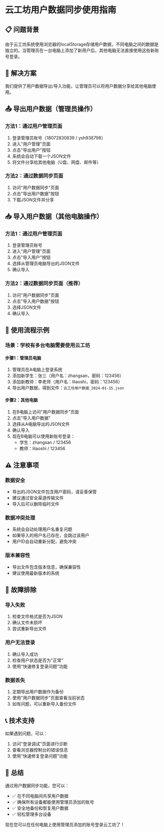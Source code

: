 # 云工坊用户数据同步使用指南

## 📋 问题背景

由于云工坊系统使用浏览器的localStorage存储用户数据，不同电脑之间的数据是独立的。当管理员在一台电脑上添加了新用户后，其他电脑无法直接使用这些新账号登录。

## 🔄 解决方案

我们提供了用户数据导出/导入功能，让管理员可以将用户数据分享给其他电脑使用。

## 📤 导出用户数据（管理员操作）

### 方法1：通过用户管理页面
1. 登录管理员账号（18072830839 / ysh938798）
2. 进入"用户管理"页面
3. 点击"导出用户"按钮
4. 系统会自动下载一个JSON文件
5. 将文件分享给其他电脑（U盘、网盘、邮件等）

### 方法2：通过数据同步页面
1. 访问"用户数据同步"页面
2. 点击"导出用户数据"按钮
3. 下载JSON文件并分享

## 📥 导入用户数据（其他电脑操作）

### 方法1：通过用户管理页面
1. 登录管理员账号
2. 进入"用户管理"页面
3. 点击"导入用户"按钮
4. 选择从管理员电脑导出的JSON文件
5. 确认导入

### 方法2：通过数据同步页面（推荐）
1. 访问"用户数据同步"页面
2. 点击"导入用户数据"按钮
3. 选择JSON文件
4. 确认导入

## 🎯 使用流程示例

### 场景：学校有多台电脑需要使用云工坊

#### 步骤1：管理员电脑
1. 管理员在A电脑上登录系统
2. 添加新学生：张三（用户名：zhangsan，密码：123456）
3. 添加新教师：李老师（用户名：lilaoshi，密码：123456）
4. 导出用户数据，得到文件：`云工坊用户数据_2024-01-15.json`

#### 步骤2：其他电脑
1. 在B电脑上访问"用户数据同步"页面
2. 点击"导入用户数据"
3. 选择从A电脑导出的JSON文件
4. 确认导入
5. 现在B电脑可以使用新账号登录：
   - 学生：zhangsan / 123456
   - 教师：lilaoshi / 123456

## ⚠️ 注意事项

### 数据安全
- 导出的JSON文件包含用户密码，请妥善保管
- 建议通过安全渠道传输文件
- 导入后可以删除临时文件

### 数据冲突处理
- 系统会自动处理用户名重复问题
- 如果导入的用户名已存在，会跳过该用户
- 用户ID会自动重新分配，避免冲突

### 版本兼容性
- 导出文件包含版本信息，确保兼容性
- 建议使用最新版本的系统

## 🔧 故障排除

### 导入失败
1. 检查文件格式是否为JSON
2. 确认文件未损坏
3. 尝试重新导出文件

### 用户无法登录
1. 确认导入成功
2. 检查用户状态是否为"正常"
3. 使用"快速修复登录问题"功能

### 数据丢失
1. 定期导出用户数据作为备份
2. 使用"用户数据同步"页面查看当前状态
3. 如有问题，可以重新导入备份文件

## 📞 技术支持

如果遇到问题，可以：
1. 访问"登录调试"页面进行诊断
2. 查看浏览器控制台的错误信息
3. 使用"快速修复登录问题"功能

## 🎉 总结

通过用户数据同步功能，您可以：
- ✅ 在不同电脑间共享用户数据
- ✅ 确保所有设备都能使用管理员添加的账号
- ✅ 安全地备份和恢复用户数据
- ✅ 轻松管理多台设备

现在您可以在任何电脑上使用管理员添加的账号登录云工坊了！ 